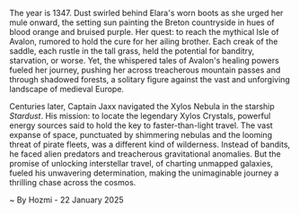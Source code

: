 
The year is 1347.  Dust swirled behind Elara's worn boots as she urged her mule onward, the setting sun painting the Breton countryside in hues of blood orange and bruised purple.  Her quest: to reach the mythical Isle of Avalon, rumored to hold the cure for her ailing brother.  Each creak of the saddle, each rustle in the tall grass, held the potential for banditry, starvation, or worse.  Yet, the whispered tales of Avalon's healing powers fueled her journey, pushing her across treacherous mountain passes and through shadowed forests, a solitary figure against the vast and unforgiving landscape of medieval Europe.


Centuries later, Captain Jaxx navigated the Xylos Nebula in the starship *Stardust*.  His mission: to locate the legendary Xylos Crystals, powerful energy sources said to hold the key to faster-than-light travel.  The vast expanse of space, punctuated by shimmering nebulas and the looming threat of pirate fleets, was a different kind of wilderness.  Instead of bandits, he faced alien predators and treacherous gravitational anomalies.  But the promise of unlocking interstellar travel, of charting unmapped galaxies, fueled his unwavering determination, making the unimaginable journey a thrilling chase across the cosmos.

~ By Hozmi - 22 January 2025
